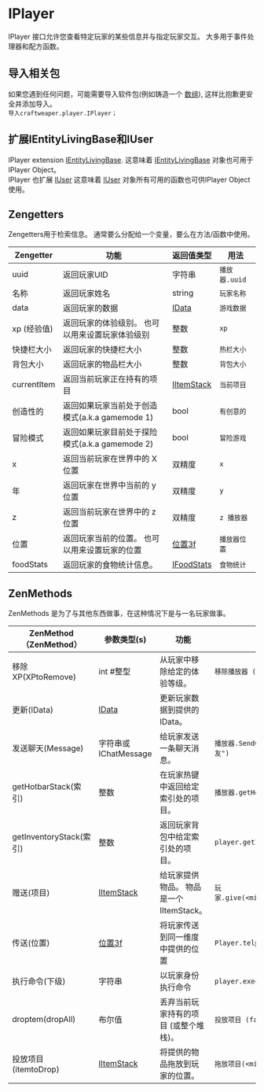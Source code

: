 # IPlayer

IPlayer 接口允许您查看特定玩家的某些信息并与指定玩家交互。 大多用于事件处理器和配方函数。

## 导入相关包

如果您遇到任何问题，可能需要导入软件包(例如铸造一个 [数组](/AdvancedFunctions/Arrays_and_Loops/)), 这样比抱歉更安全并添加导入。  
`导入craftweaper.player.IPlayer；`

## 扩展IEntityLivingBase和IUser

IPlayer extension [IEntityLivingBase](/Vanilla/Entities/IEntityLivingBase/). 这意味着 [IEntityLivingBase](/Vanilla/Entities/IEntityLivingBase/) 对象也可用于 IPlayer Object。  
IPlayer 也扩展 [IUser](/Vanilla/Players/IUser/) 这意味着 [IUser](/Vanilla/Players/IUser/) 对象所有可用的函数也可供IPlayer Object使用。

## Zengetters

Zengetters用于检索信息。 通常要么分配给一个变量，要么在方法/函数中使用。

| Zengetter   | 功能                               | 返回值类型                                      | 用法         |
| ----------- | -------------------------------- | ------------------------------------------ | ---------- |
| uuid        | 返回玩家UID                          | 字符串                                        | `播放器.uuid` |
| 名称          | 返回玩家姓名                           | string                                     | `玩家名称`     |
| data        | 返回玩家的数据                          | [IData](/Vanilla/Data/IData/)              | `游戏数据`     |
| xp (经验值)    | 返回玩家的体验级别。 也可以用来设置玩家体验级别         | 整数                                         | `xp`       |
| 快捷栏大小       | 返回玩家的快捷栏大小                       | 整数                                         | `热栏大小`     |
| 背包大小        | 返回玩家的物品栏大小                       | 整数                                         | `背包大小`     |
| currentItem | 返回当前玩家正在持有的项目                    | [IItemStack](/Vanilla/Items/IItemStack/)   | `当前项目`     |
| 创造性的        | 返回如果玩家当前处于创造模式(a.k.a gamemode 1) | bool                                       | `有创意的`     |
| 冒险模式        | 返回如果玩家目前处于探险模式(a.k.a gamemode 2) | bool                                       | `冒险游戏`     |
| x           | 返回当前玩家在世界中的 X 位置                 | 双精度                                        | `x`        |
| 年           | 返回玩家在世界中当前的 y 位置                 | 双精度                                        | `y`        |
| z           | 返回当前玩家在世界中的 z 位置                 | 双精度                                        | `z 播放器`    |
| 位置          | 返回玩家当前的位置。 也可以用来设置玩家的位置          | [位置3f](/Vanilla/Utils/Position3f/)         | `播放器位置`    |
| foodStats   | 返回玩家的食物统计信息。                     | [IFoodStats](/Vanilla/Players/IFoodStats/) | `食物统计`     |

## ZenMethods

ZenMethods 是为了与其他东西做事，在这种情况下是与一名玩家做事。

| ZenMethod（ZenMethod）  | 参数类型(s)                                  | 功能                         | 例子                                      |
| --------------------- | ---------------------------------------- | -------------------------- | --------------------------------------- |
| 移除XP(XPtoRemove)      | int #整型                                  | 从玩家中移除给定的体验等级。             | `移除播放器 (1)`                             |
| 更新(IData)             | [IData](/Vanilla/Data/IData/)            | 更新玩家数据到提供的 IData。          |                                         |
| 发送聊天(Message)         | 字符串或 IChatMessage                        | 给玩家发送一条聊天消息。               | `播放器.SendChat("您好，我的老朋友")`              |
| getHotbarStack(索引)    | 整数                                       | 在玩家热键中返回给定索引处的项目。          | `播放器.getHotbarStack(3)`                 |
| getInventoryStack(索引) | 整数                                       | 返回玩家背包中给定索引处的项目。           | `player.getInventoryStack(3)`           |
| 赠送(项目)                | [IItemStack](/Vanilla/Items/IItemStack/) | 给玩家提供物品。 物品是一个 IItemStack。 | `玩家.give(<minecraft:gold_ingot>)` |
| 传送(位置)                | [位置3f](/Vanilla/Utils/Position3f/)       | 将玩家传送到同一维度中提供的位置           | `Player.telport(位置)`                    |
| 执行命令(下级)              | 字符串                                      | 以玩家身份执行命令                  | `player.executeCommand("杀")`            |
| droptem(dropAll)      | 布尔值                                      | 丢弃当前玩家持有的项目 (或整个堆栈)。       | `投放项目 (false)`                          |
| 投放项目 (itemtoDrop)     | [IItemStack](/Vanilla/Items/IItemStack/) | 将提供的物品拖放到玩家的位置。            | `拖放项目(<minecraft:dirt>)`          |